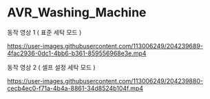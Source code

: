 # AVR_Washing_Machine

동작 영상 1 ( 표준 세탁 모드 )


https://user-images.githubusercontent.com/113006249/204239689-4fac2936-0dc1-4bb6-b361-859556968e3e.mp4


동작 영상 2 ( 셀프 설정 세탁 모드 )


https://user-images.githubusercontent.com/113006249/204239880-cecb4ec0-f71a-4b4a-8861-34d8524b104f.mp4

